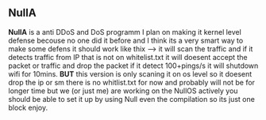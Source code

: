 ## NullA

**NullA** is a anti DDoS and DoS programm I plan on making it kernel level defense becouse no one did it before and I think its a very smart way to make some defens it should work like thix --> it will scan the traffic and if it detects traffic from IP that is not on whitelist.txt it will doesent accept the packet or traffic and drop the packet if it detect 100+pings/s it will shutdown wifi for 10mins. **BUT** this version is only scaning it on os level so it doesent drop the ip or sm there is no whitlist.txt for now and probably will not be for longer time but we (or just me) are working on the NullOS actively you should be able to set it up by using Null even the compilation so its just one block enjoy.
